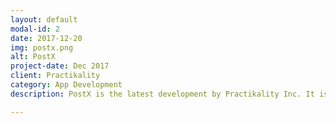 ```yaml
---
layout: default
modal-id: 2
date: 2017-12-20
img: postx.png
alt: PostX
project-date: Dec 2017
client: Practikality
category: App Development
description: PostX is the latest development by Practikality Inc. It is a novel post generator and works simply by taking in the general requirements for your post and generating an aesthetically provoking text post which you can share with all your friends and family.

---
```

